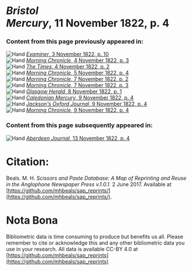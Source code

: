 # *Bristol Mercury*, 11 November 1822, p. 4  
  
### Content from this page previously appeared in:  
![Hand](http://scissorsandpaste.net/wp-content/uploads/2017/06/smallhandpointer.png) [*Examiner*, 3 November 1822, p. 10](https://mhbeals.github.io/sap_html/Examiner/Examiner-3-November-1822-p-10)  
![Hand](http://scissorsandpaste.net/wp-content/uploads/2017/06/smallhandpointer.png) [*Morning Chronicle*, 4 November 1822, p. 3](https://mhbeals.github.io/sap_html/Morning-Chronicle/Morning-Chronicle-4-November-1822-p-3)  
![Hand](http://scissorsandpaste.net/wp-content/uploads/2017/06/smallhandpointer.png) [*The Times*, 4 November 1822, p. 2](https://mhbeals.github.io/sap_html/The-Times/The-Times-4-November-1822-p-2)  
![Hand](http://scissorsandpaste.net/wp-content/uploads/2017/06/smallhandpointer.png) [*Morning Chronicle*, 5 November 1822, p. 4](https://mhbeals.github.io/sap_html/Morning-Chronicle/Morning-Chronicle-5-November-1822-p-4)  
![Hand](http://scissorsandpaste.net/wp-content/uploads/2017/06/smallhandpointer.png) [*Morning Chronicle*, 7 November 1822, p. 2](https://mhbeals.github.io/sap_html/Morning-Chronicle/Morning-Chronicle-7-November-1822-p-2)  
![Hand](http://scissorsandpaste.net/wp-content/uploads/2017/06/smallhandpointer.png) [*Morning Chronicle*, 7 November 1822, p. 3](https://mhbeals.github.io/sap_html/Morning-Chronicle/Morning-Chronicle-7-November-1822-p-3)  
![Hand](http://scissorsandpaste.net/wp-content/uploads/2017/06/smallhandpointer.png) [*Glasgow Herald*, 8 November 1822, p. 1](https://mhbeals.github.io/sap_html/Glasgow-Herald/Glasgow-Herald-8-November-1822-p-1)  
![Hand](http://scissorsandpaste.net/wp-content/uploads/2017/06/smallhandpointer.png) [*Caledonian Mercury*, 9 November 1822, p. 4](https://mhbeals.github.io/sap_html/Caledonian-Mercury/Caledonian-Mercury-9-November-1822-p-4)  
![Hand](http://scissorsandpaste.net/wp-content/uploads/2017/06/smallhandpointer.png) [*Jackson's Oxford Journal*, 9 November 1822, p. 4](https://mhbeals.github.io/sap_html/Jackson's-Oxford-Journal/Jackson's-Oxford-Journal-9-November-1822-p-4)  
![Hand](http://scissorsandpaste.net/wp-content/uploads/2017/06/smallhandpointer.png) [*Morning Chronicle*, 9 November 1822, p. 4](https://mhbeals.github.io/sap_html/Morning-Chronicle/Morning-Chronicle-9-November-1822-p-4)  
  
### Content from this page subsequently appeared in:  
![Hand](http://scissorsandpaste.net/wp-content/uploads/2017/06/smallhandpointer.png) [*Aberdeen Journal*, 13 November 1822, p. 4](https://mhbeals.github.io/sap_html/Aberdeen-Journal/Aberdeen-Journal-13-November-1822-p-4)  


# Citation: 

Beals. M. H. *Scissors and Paste Database: A Map of Reprinting and Reuse in the Anglophone Newspaper Press v.1.0.1.* 2 June 2017. Available at [https://github.com/mhbeals/sap_reprints/](https://github.com/mhbeals/sap_reprints/). 

# Nota Bona

Bibliometric data is time consuming to produce but benefits us all. Please remember to cite or acknowledge this and any other bibliometric data you use in your research. All data is available CC-BY 4.0 at [https://github.com/mhbeals/sap_reprints](https://github.com/mhbeals/sap_reprints)